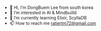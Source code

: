 - 👋 Hi, I’m DongBuem Lee from south korea
- 👀 I’m interested in AI & Mindbuilld
- 🌱 I’m currently learning Elixir, ScyllaDB
- 📫 How to reach me ratiertm72@gmail.com

<!---
ratiertm72/ratiertm72 is a ✨ special ✨ repository because its `README.md` (this file) appears on your GitHub profile.
You can click the Preview link to take a look at your changes.
--->
